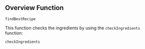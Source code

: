 ## Overview Function

```@docs
findBestRecipe
```

This function checks the ingredients by using the `checkIngredients` function:

```@docs
checkIngredients
```